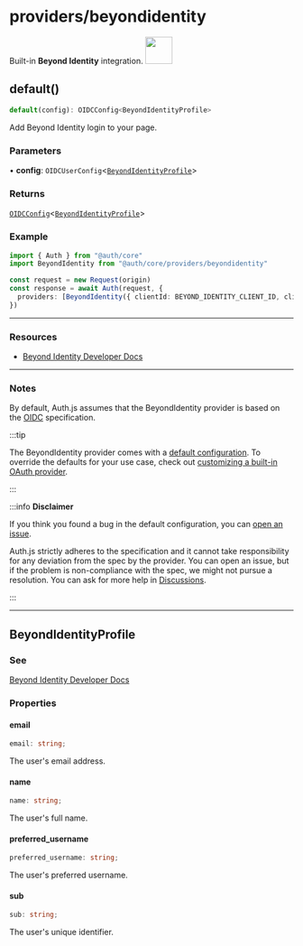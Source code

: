 # providers/beyondidentity

<div style={{backgroundColor: "#5077c5", display: "flex", justifyContent: "space-between", color: "#fff", padding: 16}}>
<span>Built-in <b>Beyond Identity</b> integration.</span>
<a href="https://www.beyondidentity.com/">
  <img style={{display: "block"}} src="https://authjs.dev/img/providers/beyondidentity.svg" height="48" width="48"/>
</a>
</div>

## default()

```ts
default(config): OIDCConfig<BeyondIdentityProfile>
```

Add Beyond Identity login to your page.

### Parameters

• **config**: `OIDCUserConfig`\<[`BeyondIdentityProfile`](beyondidentity.md#beyondidentityprofile)\>

### Returns

[`OIDCConfig`](../providers.md#oidcconfigprofile)\<[`BeyondIdentityProfile`](beyondidentity.md#beyondidentityprofile)\>

### Example

```ts
import { Auth } from "@auth/core"
import BeyondIdentity from "@auth/core/providers/beyondidentity"

const request = new Request(origin)
const response = await Auth(request, {
  providers: [BeyondIdentity({ clientId: BEYOND_IDENTITY_CLIENT_ID, clientSecret: BEYOND_IDENTITY_CLIENT_SECRET, issuer: BEYOND_IDENTITY_ISSUER })],
})
```

---

### Resources

- [Beyond Identity Developer Docs](https://developer.beyondidentity.com/)

---

### Notes

By default, Auth.js assumes that the BeyondIdentity provider is
based on the [OIDC](https://openid.net/specs/openid-connect-core-1_0.html) specification.

:::tip

The BeyondIdentity provider comes with a [default configuration](https://github.com/nextauthjs/next-auth/blob/main/packages/core/src/providers/beyondidentity.ts).
To override the defaults for your use case, check out [customizing a built-in OAuth provider](https://authjs.dev/guides/providers/custom-provider#override-default-options).

:::

:::info **Disclaimer**

If you think you found a bug in the default configuration, you can [open an issue](https://authjs.dev/new/provider-issue).

Auth.js strictly adheres to the specification and it cannot take responsibility for any deviation from
the spec by the provider. You can open an issue, but if the problem is non-compliance with the spec,
we might not pursue a resolution. You can ask for more help in [Discussions](https://authjs.dev/new/github-discussions).

:::

***

## BeyondIdentityProfile

### See

[Beyond Identity Developer Docs](https://developer.beyondidentity.com/)

### Properties

#### email

```ts
email: string;
```

The user's email address.

#### name

```ts
name: string;
```

The user's full name.

#### preferred\_username

```ts
preferred_username: string;
```

The user's preferred username.

#### sub

```ts
sub: string;
```

The user's unique identifier.
